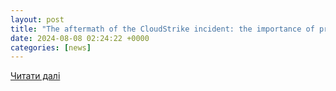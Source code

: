 ```yaml
---
layout: post
title: "The aftermath of the CloudStrike incident: the importance of proper business continuity planning - Lexology"
date: 2024-08-08 02:24:22 +0000
categories: [news]
---
```


[Читати далі](https://www.lexology.com/library/detail.aspx?g=0fa65eaf-27a2-47af-aeaf-1286e54e3987)

